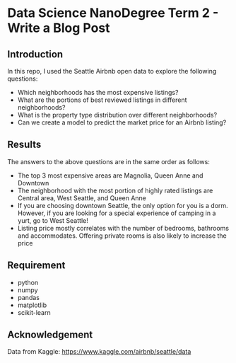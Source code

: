 # Data Science NanoDegree Term 2 - Write a Blog Post
## Introduction
In this repo, I used the Seattle Airbnb open data to explore the following questions:
- Which neighborhoods has the most expensive listings?
- What are the portions of best reviewed listings in different neighborhoods?
- What is the property type distribution over different neighborhoods?
- Can we create a model to predict the market price for an Airbnb listing?

## Results
The answers to the above questions are in the same order as follows:
- The top 3 most expensive areas are Magnolia, Queen Anne and Downtown 
- The neighborhood with the most portion of highly rated listings are Central area, West Seattle, and Queen Anne 
- If you are choosing downtown Seattle, the only option for you is a dorm. However, if you are looking for a special experience of camping in a yurt, go to West Seattle!
- Listing price mostly correlates with the number of bedrooms, bathrooms and accommodates. Offering private rooms is also likely to increase the price

## Requirement
- python
- numpy
- pandas
- matplotlib
- scikit-learn

## Acknowledgement
Data from Kaggle: https://www.kaggle.com/airbnb/seattle/data

